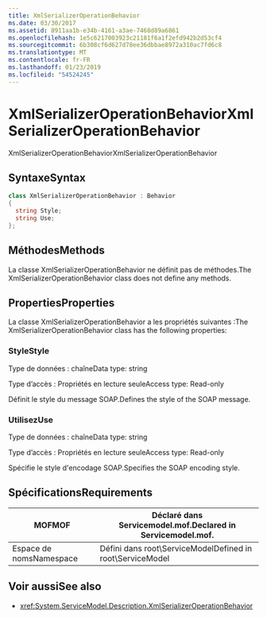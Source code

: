 ```yaml
---
title: XmlSerializerOperationBehavior
ms.date: 03/30/2017
ms.assetid: 8911aa1b-e34b-4161-a3ae-7468d89a6861
ms.openlocfilehash: 1e5c6217003923c21181f6a1f2efd942b2d53cf4
ms.sourcegitcommit: 6b308cf6d627d78ee36dbbae8972a310ac7fd6c8
ms.translationtype: MT
ms.contentlocale: fr-FR
ms.lasthandoff: 01/23/2019
ms.locfileid: "54524245"
---
```

# <a name="xmlserializeroperationbehavior"></a><span data-ttu-id="bba95-102">XmlSerializerOperationBehavior</span><span class="sxs-lookup"><span data-stu-id="bba95-102">XmlSerializerOperationBehavior</span></span>
<span data-ttu-id="bba95-103">XmlSerializerOperationBehavior</span><span class="sxs-lookup"><span data-stu-id="bba95-103">XmlSerializerOperationBehavior</span></span>  
  
## <a name="syntax"></a><span data-ttu-id="bba95-104">Syntaxe</span><span class="sxs-lookup"><span data-stu-id="bba95-104">Syntax</span></span>  
  
```csharp
class XmlSerializerOperationBehavior : Behavior  
{  
  string Style;  
  string Use;  
};  
```  
  
## <a name="methods"></a><span data-ttu-id="bba95-105">Méthodes</span><span class="sxs-lookup"><span data-stu-id="bba95-105">Methods</span></span>  
 <span data-ttu-id="bba95-106">La classe XmlSerializerOperationBehavior ne définit pas de méthodes.</span><span class="sxs-lookup"><span data-stu-id="bba95-106">The XmlSerializerOperationBehavior class does not define any methods.</span></span>  
  
## <a name="properties"></a><span data-ttu-id="bba95-107">Properties</span><span class="sxs-lookup"><span data-stu-id="bba95-107">Properties</span></span>  
 <span data-ttu-id="bba95-108">La classe XmlSerializerOperationBehavior a les propriétés suivantes :</span><span class="sxs-lookup"><span data-stu-id="bba95-108">The XmlSerializerOperationBehavior class has the following properties:</span></span>  
  
### <a name="style"></a><span data-ttu-id="bba95-109">Style</span><span class="sxs-lookup"><span data-stu-id="bba95-109">Style</span></span>  
 <span data-ttu-id="bba95-110">Type de données : chaîne</span><span class="sxs-lookup"><span data-stu-id="bba95-110">Data type: string</span></span>  
  
 <span data-ttu-id="bba95-111">Type d’accès : Propriétés en lecture seule</span><span class="sxs-lookup"><span data-stu-id="bba95-111">Access type: Read-only</span></span>  
  
 <span data-ttu-id="bba95-112">Définit le style du message SOAP.</span><span class="sxs-lookup"><span data-stu-id="bba95-112">Defines the style of the SOAP message.</span></span>  
  
### <a name="use"></a><span data-ttu-id="bba95-113">Utilisez</span><span class="sxs-lookup"><span data-stu-id="bba95-113">Use</span></span>  
 <span data-ttu-id="bba95-114">Type de données : chaîne</span><span class="sxs-lookup"><span data-stu-id="bba95-114">Data type: string</span></span>  
  
 <span data-ttu-id="bba95-115">Type d’accès : Propriétés en lecture seule</span><span class="sxs-lookup"><span data-stu-id="bba95-115">Access type: Read-only</span></span>  
  
 <span data-ttu-id="bba95-116">Spécifie le style d'encodage SOAP.</span><span class="sxs-lookup"><span data-stu-id="bba95-116">Specifies the SOAP encoding style.</span></span>  
  
## <a name="requirements"></a><span data-ttu-id="bba95-117">Spécifications</span><span class="sxs-lookup"><span data-stu-id="bba95-117">Requirements</span></span>  
  
|<span data-ttu-id="bba95-118">MOF</span><span class="sxs-lookup"><span data-stu-id="bba95-118">MOF</span></span>|<span data-ttu-id="bba95-119">Déclaré dans Servicemodel.mof.</span><span class="sxs-lookup"><span data-stu-id="bba95-119">Declared in Servicemodel.mof.</span></span>|  
|---------|-----------------------------------|  
|<span data-ttu-id="bba95-120">Espace de noms</span><span class="sxs-lookup"><span data-stu-id="bba95-120">Namespace</span></span>|<span data-ttu-id="bba95-121">Défini dans root\ServiceModel</span><span class="sxs-lookup"><span data-stu-id="bba95-121">Defined in root\ServiceModel</span></span>|  
  
## <a name="see-also"></a><span data-ttu-id="bba95-122">Voir aussi</span><span class="sxs-lookup"><span data-stu-id="bba95-122">See also</span></span>
- <xref:System.ServiceModel.Description.XmlSerializerOperationBehavior>
